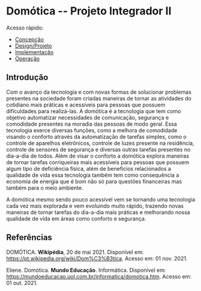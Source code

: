 # Domótica -- Projeto Integrador II

Acesso rápido:
  - [Concepção](./concepcao.md)
  - [Design/Projeto](./design.md)
  - [Implementação](./implementacao.md)
  - [Operação](./operacao.md)

## Introdução

Com o avanço da tecnologia e com novas formas de solucionar problemas presentes na sociedade foram criadas maneiras de tornar as atividades do cotidiano mais práticas e acessíveis para pessoas que possuem dificuldades para realizá-las. A domótica é a tecnologia que tem como objetivo automatizar necessidades de comunicação, segurança e comodidade presentes na moradia das pessoas de modo geral. Essa tecnologia exerce diversas funções, como a melhora de comodidade visando o conforto através da automatização de tarefas simples, como o controle de aparelhos eletrônicos, controle de luzes presente na residência, controle de sensores de segurança e diversas outras tarefas presentes no dia-a-dia de todos. Além de visar o conforto a domótica explora maneiras de tornar tarefas corriqueiras mais acessíveis para pessoas que possuem algum tipo de deficiência física, além de benefícios relacionados a qualidade de vida essa tecnologia também tem como consequência a economia de energia que é bom não só para questões financeiras mas também para o meio ambiente.
  
A domótica mesmo sendo pouco acessível vem se tornando uma tecnologia cada vez mais explorada e vem evoluindo muito rápido, trazendo novas maneiras de tornar tarefas do dia-a-dia mais práticas e melhorando nossa qualidade de vida em áreas como conforto e segurança.



## Referências

DOMÓTICA. **Wikipédia**, 20 de mai 2021. Disponível em: <https://pt.wikipedia.org/wiki/Dom%C3%B3tica>. Acesso em: 01 nov. 2021.

Eliene. Domótica. **Mundo Educação**. Informática. Disponível em: <https://mundoeducacao.uol.com.br/informatica/domotica.htm>. Acesso em: 01 out. 2021.
